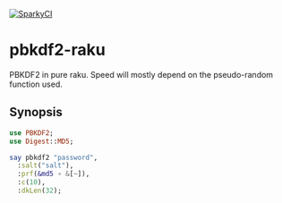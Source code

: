 [![SparkyCI](https://sparky.sparrowhub.io/badge/gh-grondilu-pbkdf2-raku?foo=bar)](https://sparky.sparrowhub.io)

# pbkdf2-raku

PBKDF2 in pure raku.  Speed will mostly depend on the pseudo-random function used.

## Synopsis

```raku
use PBKDF2;
use Digest::MD5;

say pbkdf2 "password",
  :salt("salt"),
  :prf(&md5 ∘ &[~]),
  :c(10),
  :dkLen(32);
```

